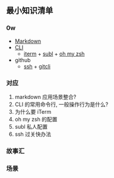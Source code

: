 ## 最小知识清单

### 0w

- [Markdown](https://help.github.com/articles/github-flavored-markdown/)
- [CLI](http://blog.teamtreehouse.com/introduction-to-the-mac-os-x-command-line)
	+ [iterm](https://www.iterm2.com/) + [subl](http://www.sublimetext.com/3) + [oh my zsh](http://macshuo.com/?p=676)
- github
	+ [ssh](https://help.github.com/articles/generating-ssh-keys/) + [gitcli](https://github.com/tiimgreen/github-cheat-sheet/blob/master/README.zh-cn.md) 

### 对应

1. markdown 应用场景整合?
2. CLI 的常用命令行, 一般操作行为是什么?
3. 为什么要 iTerm
4. oh my zsh 的配置
5. subl 私人配置
6. ssh 过关快办法

### 故事汇

### 场景
